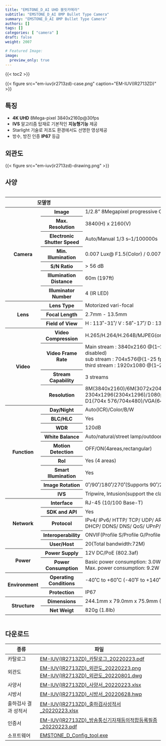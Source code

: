 ```yaml
---
title: "EMSTONE_D_AI UHD 블릿카메라"
subtitle: "EMSTONE_D_AI 8MP Bullet Type Camera"
summary: "EMSTONE_D_AI 8MP Bullet Type Camera"
authors: []
tags: []
categories: [ "camera" ]
draft: false
weight: 2007

# Featured Image:
image:
  preview_only: true
---
```


{{< toc2 >}}

<div class="container">
<div class="row justify-content-center align-items-center">
<div class="col-sm-6">

{{< figure src="em-iuv(ir2713zd)-case.png" caption="EM-IUV(IR2713ZD)" >}}

</div>
</div>
</div>

<div class="container">
<div class="row justify-content-center">
<div class="col-sm-6 pl-0">

## 특징

- **4K UHD** 8Mega-pixel 3840x2160p@30fps
- **IVS** 알고리즘 탑재로 기본적인 **지능형기능** 제공
- Starlight 기술로 저조도 환경에서도 선명한 영상제공
- 방수, 방진 인증 **IP67** 등급


</div>
<div class="col-sm-6 pl-0">

## 외관도

{{< figure src="em-iuv(ir2713zd)-drawing.png" >}}

</div>
</div>
</div>

## 사양

<div style="overflow-x: auto">
<table class="spec">
<thead>
<tr>
<th colspan="2">모델명</th>
<th>EM-IUV(IR2713ZD)</th>
</tr>
</thead>
<tbody>
<tr>
<th rowspan="7">Camera</th>
<th>Image</th>
<td>1/2.8” 8Megapixel progressive CMOS</td>
</tr>
<tr>
<th>Max. Resolution</th>
<td>3840(H) x 2160(V)</td>
</tr>
<tr>
<th>Electronic Shutter Speed</th>
<td>Auto/Manual 1/3 s–1/100000s</td>
</tr>
<tr>
<th>Min. Illumination</th>
<td>0.007 Lux@ F1.5(Color) / 0.007 Lux@F1.5(B/W)</td>
</tr>
<tr>
<th>S/N Ratio</th>
<td>> 56 dB</td>
</tr>
<tr>
<th>Illumination Distance</th>
<td>60m (197ft)</td>
</tr>
<tr>
<th>Illuminator Number</th>
<td>4 (IR LED)</td>
</tr>
<tr>
<th rowspan="3">Lens</th>
<th>Lens Type</th>
<td>Motorized vari-focal</td>
</tr>
<tr>
<th>Focal Length</th>
<td>2.7mm - 13.5mm</td>
</tr>
<tr>
<th>Field of View</th>
<td>H : 113˚-31˚/ V : 58˚-17˚/ D : 138˚-36˚</td>
</tr>
<tr>
<th rowspan="4">Video</th>
<th>Video Compression</th>
<td>H.265/H.264/H.264B/MJPEG(only supported by the sub stream)/Smart H.265+/Smart H.264+</td>
</tr>
<tr>
<th>Video Frame Rate</th>
<td>Main stream : 3840x2160 @(1–20 fps by default) / 3840x2160 @(1–25/30 fps when AI function disabled)<br>sub stream : 704x576@(1-25 fps) / 704x480@(1–30 fps)<br>third stream : 1920x1080 @(1–25/30 fps)</td>
</tr>
<tr>
<th>Stream Capability</th>
<td>3 streams</td>
</tr>
<tr>
<th>Resolution</th>
<td>8M(3840x2160)/6M(3072x2048)/5M(3072x1728/2592x1944)/4M(2688x1520)/3M(2048x1536)/<br>2304x1296(2304x1296)/1080p(1920x1080)/1.3M (1280 x 960)/720p(1280x720)/<br>D1(704x 576/704x480)/VGA(640x480)/CIF(352x288/352x240)</td>
</tr>
<th rowspan="9">Function</th>
<th>Day/Night</th>
<td>Auto(ICR)/Color/B/W</td>
</tr>
<tr>
<th>BLC/HLC</th>
<td>Yes</td>
</tr>
<tr>
<th>WDR</th>
<td>120dB</td>
</tr>
<tr>
<th>White Balance</th>
<td>Auto/natural/street lamp/outdoor/manual/regional custom</td>
</tr>
<tr>
<th>Motion Detection</th>
<td>OFF/ON(4areas,rectangular)</td>
</tr>
<tr>
<th>RoI</th>
<td>Yes (4 areas)</td>
</tr>
<tr>
<th>Smart Illumination</th>
<td>Yes</td>
</tr>
<tr>
<th>Image Rotation</th>
<td>0˚/90˚/180˚/270˚(Supports 90˚/270˚ with 2592x1944 resolution and lower.)</td>
</tr>
<tr>
<th>IVS</th>
<td>Tripwire, Intusion(support the classification and accurate detection of vehicle and human)</td>
</tr>
<th rowspan="5">Network</th>
<th>Interface</th>
<td>RJ-45 (10/100 Base-T)</td>
</tr>
<tr>
<th>SDK and API</th>
<td>Yes</td>
</tr>
<tr>
<th>Protocol</th>
<td>IPv4/ IPv6/ HTTP/ TCP/ UDP/ ARP/ RTP / RTSP/ RTCP/ RTMP/ SMTP/ FTP/ SFTP/ <br>DHCP/ DDNS/ DNS/ QoS/ UPnP/ NTP/ Multicast/ ICMP/ IGMP/ NFS/ PPPoE/ Bonjour</td>
</tr>
<tr>
<th>Interoperability</th>
<td>ONVIF(Profile S/Profile G/Profile T)/CGI/ P2P/ Milestone/ Genetec / P2P</td>
</tr>
<tr>
<th>User/Host</th>
<td>20(Total bandwidth:72M)</td>
</tr>
<th rowspan="2">Power</th>
<th>Power Supply</th>
<td>12V DC/PoE (802.3af)</td>
</tr>
<tr>
<th>Power Consumption</th>
<td>Basic power consumption: 3.0W (12V DC); 3.5W (PoE)<br>Max. power consumption: 9.2W (12V DC); 10.7W (PoE)</td>
</tr>
<th rowspan="2">Environment</th>
<th>Operating Conditions</th>
<td>-40˚C to +60˚C (-40˚F to +140˚F)/less than ≤ 95% RH</td>
</tr>
<tr>
<th>Protection</th>
<td>IP67</td>
</tr>
<th rowspan="2">Structure</th>
<th>Dimensions</th>
<td>244.1mm x 79.0mm x 75.9mm (9.6" x 3.1" x 3.0")</td>
</tr>
<tr>
<th>Net Weigt</th>
<td>820g (1.8lb)</td>
</tr>
</tbody>
</table>
</div>

## 다운로드

종류 | 파일
---- | ----
카탈로그 | [EM-IUV(IR2713ZD)_카탈로그_20220223.pdf](https://www.emstone.com/data/sales/ko/EM-IUV(IR2713ZD)_카탈로그_20220223.pdf)
외관도 | [EM-IUV(IR2713ZD)_외관도_20220223.png](https://www.emstone.com/data/sales/ko/EM-IUV(IR2713ZD)_외관도_20220223.png)<br>[EM-IUV(IR2713ZD)_외관도_20220801.dwg](https://www.emstone.com/data/sales/ko/EM-IUV(IR2713ZD)_외관도_20220801.dwg)
사양서 | [EM-IUV(IR2713ZD)_사양서_20220223.xlsx](https://www.emstone.com/data/sales/ko/EM-IUV(IR2713ZD)_사양서_20220223.xlsx)
시방서 | [EM-IUV(IR2713ZD)_시방서_20220628.hwp](https://www.emstone.com/data/sales/ko/EM-IUV(IR2713ZD)_시방서_20220628.hwp)
출하검사 결과 성적서 | [EM-IUV(IR2713ZD)_출하검사성적서_20220223.xlsx](https://www.emstone.com/data/sales/ko/EM-IUV(IR2713ZD)_출하검사성적서_20220223.xlsx)
인증서 | [EM-IUV(IR2713ZD)_방송통신기자재등의적합등록필증_20220223.pdf](https://www.emstone.com/data/sales/ko/EM-IUV(IR2713ZD)_방송통신기자재등의적합등록필증_20220223.pdf)
소프트웨어 | [EMSTONE_D_Config_tool.exe](https://www.emstone.com/data/sales/ko/EMSTONE_D_Config_tool.exe)